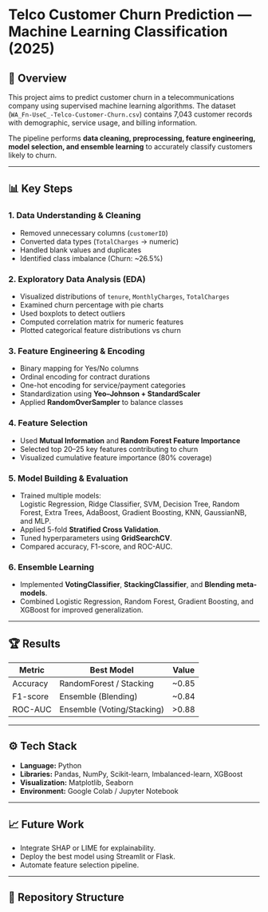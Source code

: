 # Telco Customer Churn Prediction — Machine Learning Classification (2025)

## 📘 Overview
This project aims to predict customer churn in a telecommunications company using supervised machine learning algorithms. The dataset (`WA_Fn-UseC_-Telco-Customer-Churn.csv`) contains 7,043 customer records with demographic, service usage, and billing information.

The pipeline performs **data cleaning, preprocessing, feature engineering, model selection, and ensemble learning** to accurately classify customers likely to churn.

---

## 📊 Key Steps

### 1. **Data Understanding & Cleaning**
- Removed unnecessary columns (`customerID`)
- Converted data types (`TotalCharges` → numeric)
- Handled blank values and duplicates
- Identified class imbalance (Churn: ~26.5%)

### 2. **Exploratory Data Analysis (EDA)**
- Visualized distributions of `tenure`, `MonthlyCharges`, `TotalCharges`
- Examined churn percentage with pie charts
- Used boxplots to detect outliers
- Computed correlation matrix for numeric features
- Plotted categorical feature distributions vs churn

### 3. **Feature Engineering & Encoding**
- Binary mapping for Yes/No columns  
- Ordinal encoding for contract durations  
- One-hot encoding for service/payment categories  
- Standardization using **Yeo–Johnson + StandardScaler**  
- Applied **RandomOverSampler** to balance classes

### 4. **Feature Selection**
- Used **Mutual Information** and **Random Forest Feature Importance**
- Selected top 20–25 key features contributing to churn
- Visualized cumulative feature importance (80% coverage)

### 5. **Model Building & Evaluation**
- Trained multiple models:  
  Logistic Regression, Ridge Classifier, SVM, Decision Tree, Random Forest, Extra Trees, AdaBoost, Gradient Boosting, KNN, GaussianNB, and MLP.
- Applied 5-fold **Stratified Cross Validation**.
- Tuned hyperparameters using **GridSearchCV**.
- Compared accuracy, F1-score, and ROC-AUC.

### 6. **Ensemble Learning**
- Implemented **VotingClassifier**, **StackingClassifier**, and **Blending meta-models**.
- Combined Logistic Regression, Random Forest, Gradient Boosting, and XGBoost for improved generalization.

---

## 🏆 Results
| Metric | Best Model | Value |
|---------|-------------|--------|
| Accuracy | RandomForest / Stacking | ~0.85 |
| F1-score | Ensemble (Blending) | ~0.84 |
| ROC-AUC | Ensemble (Voting/Stacking) | >0.88 |

---

## ⚙️ Tech Stack
- **Language:** Python  
- **Libraries:** Pandas, NumPy, Scikit-learn, Imbalanced-learn, XGBoost  
- **Visualization:** Matplotlib, Seaborn  
- **Environment:** Google Colab / Jupyter Notebook  

---

## 📈 Future Work
- Integrate SHAP or LIME for explainability.  
- Deploy the best model using Streamlit or Flask.  
- Automate feature selection pipeline.  

---

## 📂 Repository Structure
